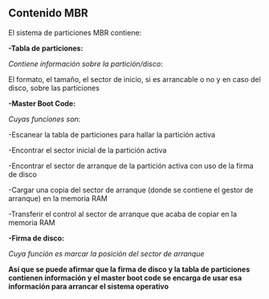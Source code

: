 ## Contenido MBR
El sistema de particiones MBR contiene:

**-Tabla de particiones:** 

*Contiene información sobre la partición/disco*: 

El formato, el tamaño, el sector de inicio, si es arrancable o no y en caso del disco, sobre las particiones

**-Master Boot Code:**

*Cuyas funciones son*:

-Escanear la tabla de particiones para hallar la partición activa

-Encontrar el sector inicial de la partición activa

-Encontrar el sector de arranque de la partición activa con uso de la firma de disco

-Cargar una copia del sector de arranque (donde se contiene el gestor de arranque) en la memoria RAM

-Transferir el control al sector de arranque que acaba de copiar en la memoria RAM

**-Firma de disco:**

*Cuya función es marcar la posición del sector de arranque*

**Así que se puede afirmar que la firma de disco y la tabla de particiones contienen información y el master boot code se encarga de usar esa información para arrancar el sistema operativo**

